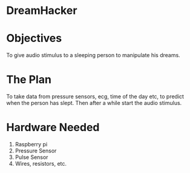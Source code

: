 # DreamHacker



# Objectives
To give audio stimulus to a sleeping person to manipulate his dreams.

# The Plan
To take data from pressure sensors, ecg, time of the day etc, to predict when the person has slept.
Then after a while start the audio stimulus.

# Hardware Needed
1. Raspberry pi
1. Pressure Sensor
1. Pulse Sensor
1. Wires, resistors, etc.


